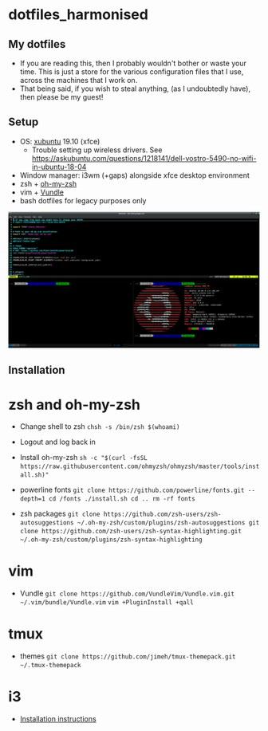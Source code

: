 # dotfiles_harmonised

## My dotfiles
 * If you are reading this, then I probably wouldn't bother or waste your time. This is just a store for the various configuration files that I use, across the machines that I work on.
 * That being said, if you wish to steal anything, (as I undoubtedly have), then please be my guest!

## Setup
* OS: [xubuntu](https://xubuntu.org/) 19.10 (xfce)
	* Trouble setting up wireless drivers. See https://askubuntu.com/questions/1218141/dell-vostro-5490-no-wifi-in-ubuntu-18-04
* Window manager: i3wm (+gaps) alongside xfce desktop environment
* zsh + [oh-my-zsh](https://github.com/ohmyzsh/ohmyzsh)
* vim + [Vundle](https://github.com/VundleVim/Vundle.vim)
* bash dotfiles for legacy purposes only

![shell](figures/screenshot.png)

## Installation

# zsh and oh-my-zsh
* Change shell to zsh
`chsh -s /bin/zsh $(whoami)`
* Logout and log back in
* Install oh-my-zsh
`sh -c "$(curl -fsSL https://raw.githubusercontent.com/ohmyzsh/ohmyzsh/master/tools/install.sh)"`
* powerline fonts
`git clone https://github.com/powerline/fonts.git --depth=1
cd /fonts
./install.sh
cd ..
rm -rf fonts`

* zsh packages
`git clone https://github.com/zsh-users/zsh-autosuggestions ~/.oh-my-zsh/custom/plugins/zsh-autosuggestions
git clone https://github.com/zsh-users/zsh-syntax-highlighting.git ~/.oh-my-zsh/custom/plugins/zsh-syntax-highlighting`

# vim
* Vundle
`git clone https://github.com/VundleVim/Vundle.vim.git ~/.vim/bundle/Vundle.vim`
`vim +PluginInstall +qall`

# tmux
* themes
`git clone https://github.com/jimeh/tmux-themepack.git ~/.tmux-themepack`

# i3
* [Installation instructions](i3/README.md)

